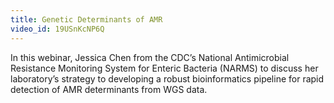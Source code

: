 ```yaml
---
title: Genetic Determinants of AMR
video_id: 19USnKcNP6Q
---
```

In this webinar, Jessica Chen from the CDC’s National Antimicrobial Resistance Monitoring System for Enteric Bacteria (NARMS) to discuss her laboratory’s strategy to developing a robust bioinformatics pipeline for rapid detection of AMR determinants from WGS data.
